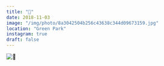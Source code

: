 ```yaml
---
title: "🍂"
date: 2018-11-03
image: "/img/photo/8a3042504b256c43638c344d09673159.jpg"
location: "Green Park"
instagram: true
draft: false
---
```


![🍂](/img/photo/8a3042504b256c43638c344d09673159.jpg)
